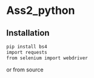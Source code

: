 # Ass2_python

## Installation


```bash
pip install bs4
import requests
from selenium import webdriver
```
or from source


